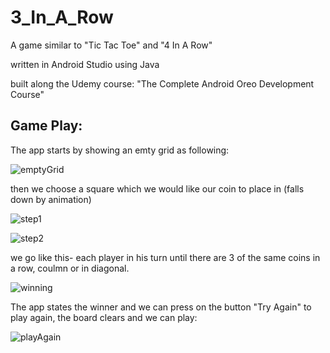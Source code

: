 # 3_In_A_Row

A game similar to "Tic Tac Toe" and "4 In A Row" 

written in Android Studio using Java

built along the Udemy course: "The Complete Android Oreo Development Course" 

## Game Play:

The app starts by showing an emty grid as following: 

![emptyGrid](https://user-images.githubusercontent.com/33619352/65581541-510d1600-df84-11e9-98ce-055e7ce97b80.png)

then we choose a square which we would like our coin to place in (falls down by animation)

![step1](https://user-images.githubusercontent.com/33619352/65582350-e8269d80-df85-11e9-8f17-cd8710ce8223.png)

![step2](https://user-images.githubusercontent.com/33619352/65582493-3045c000-df86-11e9-952b-57d0b3866ed7.png)



we go like this- each player in his turn until there are 3 of the same coins in a row, coulmn or in diagonal.

![winning](https://user-images.githubusercontent.com/33619352/65582521-3e93dc00-df86-11e9-96a9-3cda167a85b9.png)



The app states the winner and we can press on the button "Try Again" to play again, the board clears and we can play:

![playAgain](https://user-images.githubusercontent.com/33619352/65582596-6420e580-df86-11e9-9de0-2ea91de7d2ba.png)

